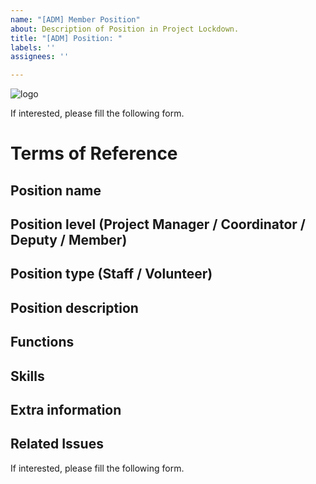 ```yaml
---
name: "[ADM] Member Position"
about: Description of Position in Project Lockdown.
title: "[ADM] Position: "
labels: ''
assignees: ''

---
```


![logo](https://user-images.githubusercontent.com/9198668/85232285-68543380-b430-11ea-8353-1aafb79baf78.png) 

If interested, please fill the following form.
# Terms of Reference

## Position name

## Position level (Project Manager / Coordinator / Deputy / Member)

## Position type (Staff / Volunteer)

## Position description

## Functions

## Skills

## Extra information

## Related Issues

If interested, please fill the following form.
